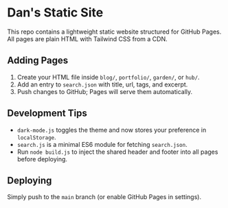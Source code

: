 # Dan's Static Site

This repo contains a lightweight static website structured for GitHub Pages.
All pages are plain HTML with Tailwind CSS from a CDN.

## Adding Pages
1. Create your HTML file inside `blog/`, `portfolio/`, `garden/`, or `hub/`.
2. Add an entry to `search.json` with title, url, tags, and excerpt.
3. Push changes to GitHub; Pages will serve them automatically.

## Development Tips
 - `dark-mode.js` toggles the theme and now stores your preference in `localStorage`.
- `search.js` is a minimal ES6 module for fetching `search.json`.
- Run `node build.js` to inject the shared header and footer into all pages before deploying.

## Deploying
Simply push to the `main` branch (or enable GitHub Pages in settings).
